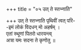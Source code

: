 +++
title = "०५ उत् ते स्तभ्नाति"

+++
उत् ते स्तभ्नाति पृथिवीं त्वत् परि-  
-इमं लोकं विदधन् मो अहर्षम् ।  
एतां स्थूणां पितरो धारयन्त्व्  
अत्रा यमः सदना ते कृणोतु ॥